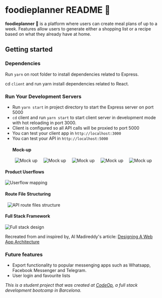 # foodieplanner README :memo:

**foodieplanner** :tomato: is a platform where users can create meal plans of up to a week. Features allow users to generate either a shopping list or a recipe based on what they already have at home.

## Getting started

### Dependencies

Run `yarn` on root folder to install dependencies related to Express.

cd `client` and run yarn install dependencies related to React.

### Run Your Development Servers

- Run `yarn start` in project directory to start the Express server on port 5000
- `cd` client and run `yarn start` to start client server in development mode with hot reloading in port 3000.
- Client is configured so all API calls will be proxied to port 5000
- You can test your client app in `http://localhost:3000`
- You can test your API in `http://localhost:5000`
  &nbsp;
  &nbsp;
  #### Mock-up
  &nbsp;
  ![Mock up](/design/landingpage.png)
  &nbsp;
  &nbsp;
  ![Mock up](design/mealplanner.png)
  &nbsp;
  &nbsp;
  ![Mock up](/design/shoppingList.png)
  &nbsp;
  &nbsp;
  ![Mock up](/design/recipePage.png)
  &nbsp;
  &nbsp;
  ![Mock up](/design/ingredients.png)
  &nbsp;
  &nbsp;

#### Product Userflows

![Userflow mapping](/design/user-flow.png)
&nbsp;

#### Route File Structuring

&nbsp;
![API route files structure](/design/url-routing.png)
&nbsp;
&nbsp;

#### Full Stack Framework

![Full stack design](/design/fs-architecture.png)

Recreated from and inspired by, Al Madireddy's article:
[Designing A Web App Architecture](https://dev.to/almadireddy/full-stack-101-2-designing-our-web-app-architecture-l6a)

### Future features

- Export functionality to popular messenging apps such as Whatsapp, Facebook Messenger and Telegram.
- User login and favourite lists

_This is a student project that was created at [CodeOp](http://codeop.tech), a full stack development bootcamp in Barcelona._
